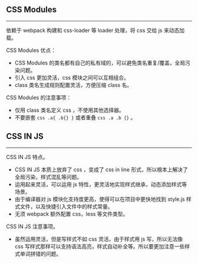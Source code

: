 ## CSS Modules
---

依赖于 webpack 构建和 css-loader 等 loader 处理，将 css 交给 js 来动态加载。

CSS Modules 优点：

-   CSS Modules 的类名都有自己的私有域的，可以避免类名重复/覆盖，全局污染问题。
-   引入 css 更加灵活，css 模块之间可以互相组合。
-   class 类名生成规则配置灵活，方便压缩 class 名。

CSS Modules 的注意事项：

-   仅用 class 类名定义 css ，不使用其他选择器。
-   不要嵌套 `css .a{ .b{} }` 或者重叠 `css .a .b {}` 。


## CSS IN JS
---
CSS IN JS 特点。

-   CSS IN JS 本质上放弃了 css ，变成了 css in line 形式，所以根本上解决了全局污染，样式混乱等问题。
-   运用起来灵活，可以运用 js 特性，更灵活地实现样式继承，动态添加样式等场景。
-   由于编译器对 js 模块化支持度更高，使得可以在项目中更快地找到 style.js 样式文件，以及快捷引入文件中的样式常量。
-   无须 webpack 额外配置 css，less 等文件类型。

CSS IN JS 注意事项。

-   虽然运用灵活，但是写样式不如 css 灵活，由于样式用 js 写，所以无法像 css 写样式那样可以支持语法高亮，样式自动补全等。所以要更加注意一些样式单词拼错的问题。